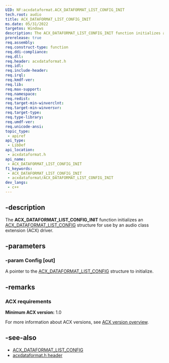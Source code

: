 ```yaml
---
UID: NF:acxdataformat.ACX_DATAFORMAT_LIST_CONFIG_INIT
tech.root: audio
title: ACX_DATAFORMAT_LIST_CONFIG_INIT
ms.date: 05/31/2022
targetos: Windows
description: The ACX_DATAFORMAT_LIST_CONFIG_INIT function initializes an ACX_DATAFORMAT_LIST_CONFIG structure for use by an audio class extension (ACX) driver.
prerelease: true
req.assembly: 
req.construct-type: function
req.ddi-compliance: 
req.dll: 
req.header: acxdataformat.h
req.idl: 
req.include-header: 
req.irql: 
req.kmdf-ver: 
req.lib: 
req.max-support: 
req.namespace: 
req.redist: 
req.target-min-winverclnt: 
req.target-min-winversvr: 
req.target-type: 
req.type-library: 
req.umdf-ver: 
req.unicode-ansi: 
topic_type:
 - apiref
api_type:
 - LibDef
api_location:
 - acxdataformat.h
api_name:
 - ACX_DATAFORMAT_LIST_CONFIG_INIT
f1_keywords:
 - ACX_DATAFORMAT_LIST_CONFIG_INIT
 - acxdataformat/ACX_DATAFORMAT_LIST_CONFIG_INIT
dev_langs:
 - c++
---
```


## -description

The **ACX_DATAFORMAT_LIST_CONFIG_INIT** function initializes an [ACX_DATAFORMAT_LIST_CONFIG](ns-acxdataformat-acx_dataformat_list_config.md) structure for use by an audio class extension (ACX) driver.

## -parameters

### -param Config [out]

A pointer to the [ACX_DATAFORMAT_LIST_CONFIG](ns-acxdataformat-acx_dataformat_list_config.md) structure to initialize.

## -remarks

### ACX requirements

**Minimum ACX version:** 1.0

For more information about ACX versions, see [ACX version overview](/windows-hardware/drivers/audio/acx-version-overview).

## -see-also

- [ACX_DATAFORMAT_LIST_CONFIG](ns-acxdataformat-acx_dataformat_list_config.md)
- [acxdataformat.h header](index.md)

